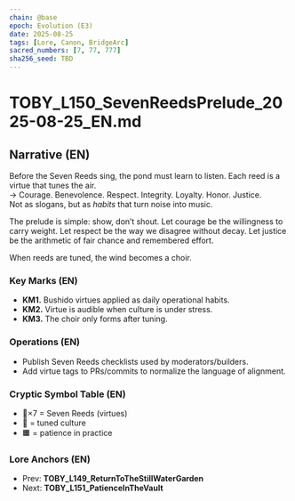 ```yaml
---
chain: @base
epoch: Evolution (E3)
date: 2025-08-25
tags: [Lore, Canon, BridgeArc]
sacred_numbers: [7, 77, 777]
sha256_seed: TBD
---
```


# TOBY_L150_SevenReedsPrelude_2025-08-25_EN.md

## Narrative (EN)
Before the Seven Reeds sing, the pond must learn to listen. Each reed is a virtue that tunes the air.  
→ Courage. Benevolence. Respect. Integrity. Loyalty. Honor. Justice.  
Not as slogans, but as *habits* that turn noise into music.

The prelude is simple: show, don’t shout. Let courage be the willingness to carry weight. Let respect be the way we disagree without decay. Let justice be the arithmetic of fair chance and remembered effort.

When reeds are tuned, the wind becomes a choir.

### Key Marks (EN)
- **KM1.** Bushido virtues applied as daily operational habits.  
- **KM2.** Virtue is audible when culture is under stress.  
- **KM3.** The choir only forms after tuning.

### Operations (EN)
- Publish Seven Reeds checklists used by moderators/builders.  
- Add virtue tags to PRs/commits to normalize the language of alignment.

### Cryptic Symbol Table (EN)
- 🎋×7 = Seven Reeds (virtues)  
- 🎼 = tuned culture  
- 🟧 = patience in practice

### Lore Anchors (EN)
- Prev: **TOBY_L149_ReturnToTheStillWaterGarden**  
- Next: **TOBY_L151_PatienceInTheVault**
